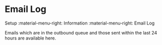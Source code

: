 # Email Log
Setup :material-menu-right: Information :material-menu-right: Email Log

Emails which are in the outbound queue and those sent within the last 24 hours are available here.